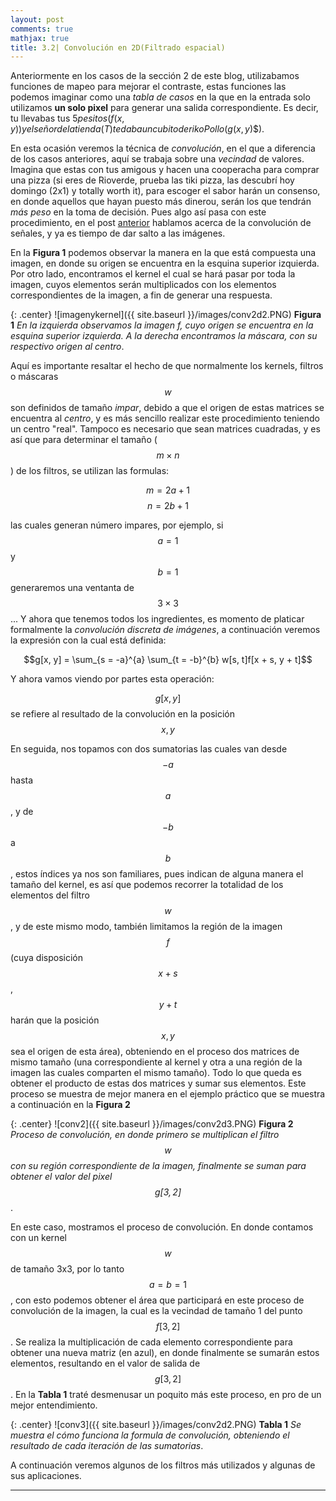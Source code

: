 ```yaml
---
layout: post
comments: true
mathjax: true
title: 3.2| Convolución en 2D(Filtrado espacial)
--- 
```

Anteriormente en los casos de la sección 2 de este blog, utilizabamos funciones de mapeo para mejorar el contraste, estas funciones las podemos imaginar como una _tabla de casos_ en la que en la entrada solo utilizamos __un solo pixel__ para generar una salida correspondiente. Es decir, tu llevabas tus $5 pesitos ($$f(x,y)$$) y el señor de la tienda ($$T$$) te daba un cubito de rikoPollo ($$g(x,y)$$).

En esta ocasión veremos la técnica de _convolución_, en el que a diferencia de los casos anteriores, aquí se trabaja sobre una _vecindad_ de valores. Imagina que estas con tus amigous y hacen una cooperacha para comprar una pizza (si eres de Rioverde, prueba las tiki pizza, las descubrí hoy domingo (2x1) y totally worth it), para escoger el sabor harán un consenso, en donde aquellos que hayan puesto más dinerou, serán los que tendrán _más peso_ en la toma de decisión. Pues algo así pasa con este procedimiento, en el post [anterior](https://bryanmed.github.io/Convoluci%C3%B3n/) hablamos acerca de la convolución de señales, y ya es tiempo de dar salto a las imágenes. 

En la __Figura 1__ podemos observar la manera en la que está compuesta una imagen, en donde su origen se encuentra en la esquina superior izquierda. Por otro lado, encontramos el kernel el cual se hará pasar por toda la imagen, cuyos elementos serán multiplicados con los elementos correspondientes de la imagen, a fin de generar una respuesta. 

{: .center}
![imagenykernel]({{ site.baseurl }}/images/conv2d2.PNG)
__Figura 1__ _En la izquierda observamos la imagen f, cuyo origen se encuentra en la esquina superior izquierda. A la derecha encontramos la máscara, con su respectivo origen al centro_.

Aquí es importante resaltar el hecho de que normalmente los kernels, filtros o máscaras $$w$$ son definidos de tamaño _impar_, debido a que el origen de estas matrices se encuentra al _centro_, y es más sencillo realizar este procedimiento teniendo un centro "real". Tampoco es necesario que sean matrices cuadradas, y es así que para determinar el tamaño ($$m \times n$$) de los filtros, se utilizan las formulas:

$$m = 2a + 1$$
$$n = 2b + 1$$

las cuales generan número impares, por ejemplo, si $$a = 1$$ y $$b = 1$$ generaremos una ventanta de $$3 \times 3$$... Y ahora que tenemos todos los ingredientes, es momento de platicar formalmente la _convolución discreta de imágenes_, a continuación veremos la expresión con la cual está definida: 

 $$g[x, y] = \sum_{s = -a}^{a} \sum_{t = -b}^{b} w[s, t]f[x + s, y + t]$$

Y ahora vamos viendo por partes esta operación:

$$g[x, y]$$ se refiere al resultado de la convolución en la posición $$x, y$$

En seguida, nos topamos con dos sumatorias las cuales van desde $$-a$$ hasta $$a$$, y de $$-b$$ a $$b$$, estos índices ya nos son familiares, pues indican de alguna manera el tamaño del kernel, es así que podemos recorrer la totalidad de los elementos del filtro $$w$$, y de este mismo modo, también limitamos la región de la imagen $$f$$ (cuya disposición $$x + s$$, $$y + t$$ harán que la posición $$x, y$$ sea el origen de esta área), obteniendo en el proceso dos matrices de mismo tamaño (una correspondiente al kernel y otra a una región de la imagen las cuales comparten el mismo tamaño). Todo lo que queda es obtener el producto de estas dos matrices y sumar sus elementos. Este proceso se muestra de mejor manera en el ejemplo práctico que se muestra a continuación en la __Figura 2__

{: .center}
![conv2]({{ site.baseurl }}/images/conv2d3.PNG)
__Figura 2__ _Proceso de convolución, en donde primero se multiplican el filtro $$w$$ con su región correspondiente de la imagen, finalmente se suman para obtener el valor del pixel $$g[3, 2]$$_.

En este caso, mostramos el proceso de convolución. En donde contamos con un kernel $$w$$ de tamaño 3x3, por lo tanto $$a = b = 1$$, con esto podemos obtener el área que participará en este proceso de convolución de la imagen, la cual es la vecindad de tamaño 1 del punto $$f[3, 2]$$. Se realiza la multiplicación de cada elemento correspondiente para obtener una nueva matriz (en azul), en donde finalmente se sumarán estos elementos, resultando en el valor de salida de $$g[3, 2]$$. En la __Tabla 1__ traté desmenusar un poquito más este proceso, en pro de un mejor entendimiento.

{: .center}
![conv3]({{ site.baseurl }}/images/conv2d2.PNG)
__Tabla 1__ _Se muestra el cómo funciona la formula de convolución, obteniendo el resultado de cada iteración de las sumatorias_.

A continuación veremos algunos de los filtros más utilizados y algunas de sus aplicaciones.
___
